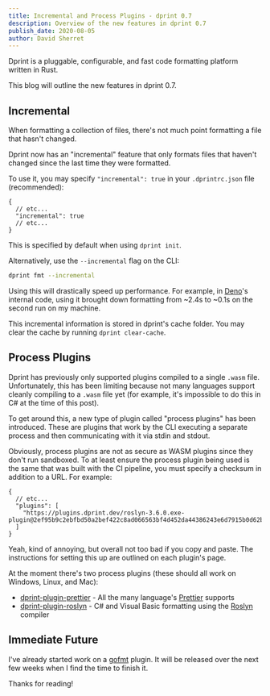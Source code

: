 ```yaml
---
title: Incremental and Process Plugins - dprint 0.7
description: Overview of the new features in dprint 0.7
publish_date: 2020-08-05
author: David Sherret
---
```


Dprint is a pluggable, configurable, and fast code formatting platform written in Rust.

This blog will outline the new features in dprint 0.7.

## Incremental

When formatting a collection of files, there's not much point formatting a file that hasn't changed.

Dprint now has an "incremental" feature that only formats files that haven't changed since the last time they were formatted.

To use it, you may specify `"incremental": true` in your `.dprintrc.json` file (recommended):

```jsonc
{
  // etc...
  "incremental": true
  // etc...
}
```

This is specified by default when using `dprint init`.

Alternatively, use the `--incremental` flag on the CLI:

```bash
dprint fmt --incremental
```

Using this will drastically speed up performance. For example, in [Deno](https://github.com/denoland/deno)'s internal code, using it brought down formatting from ~2.4s to ~0.1s on the second run on my machine.

This incremental information is stored in dprint's cache folder. You may clear the cache by running `dprint clear-cache`.

## Process Plugins

Dprint has previously only supported plugins compiled to a single `.wasm` file. Unfortunately, this has been limiting because not many languages support cleanly compiling to a `.wasm` file yet (for example, it's impossible to do this in C# at the time of this post).

To get around this, a new type of plugin called "process plugins" has been introduced. These are plugins that work by the CLI executing a separate process and then communicating with it via stdin and stdout.

Obviously, process plugins are not as secure as WASM plugins since they don't run sandboxed. To at least ensure the process plugin being used is the same that was built with the CI pipeline, you must specify a checksum in addition to a URL. For example:

```jsonc
{
  // etc...
  "plugins": [
    "https://plugins.dprint.dev/roslyn-3.6.0.exe-plugin@2ef95b9c2ebfbd50a2bef422c8ad066563bf4d452da44386243e6d7915b0d62b"
  ]
}
```

Yeah, kind of annoying, but overall not too bad if you copy and paste. The instructions for setting this up are outlined on each plugin's page.

At the moment there's two process plugins (these should all work on Windows, Linux, and Mac):

* [dprint-plugin-prettier](https://github.com/dprint/dprint-plugin-prettier) - All the many language's [Prettier](https://prettier.io) supports
* [dprint-plugin-roslyn](https://github.com/dprint/dprint-plugin-roslyn) - C# and Visual Basic formatting using the [Roslyn](https://github.com/dotnet/roslyn) compiler

## Immediate Future

I've already started work on a [gofmt](https://golang.org/cmd/gofmt/) plugin. It will be released over the next few weeks when I find the time to finish it.

Thanks for reading!
